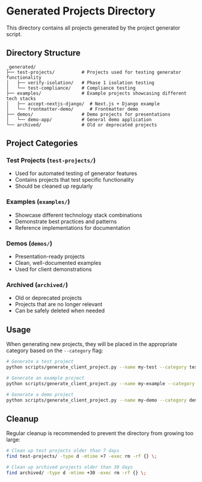 # Generated Projects Directory

This directory contains all projects generated by the project generator script.

## Directory Structure

```
_generated/
├── test-projects/          # Projects used for testing generator functionality
│   ├── verify-isolation/   # Phase 1 isolation testing
│   └── test-compliance/    # Compliance testing
├── examples/               # Example projects showcasing different tech stacks
│   ├── accept-nextjs-django/  # Next.js + Django example
│   └── frontmatter-demo/      # Frontmatter demo
├── demos/                  # Demo projects for presentations
│   └── demo-app/           # General demo application
└── archived/               # Old or deprecated projects
```

## Project Categories

### Test Projects (`test-projects/`)
- Used for automated testing of generator features
- Contains projects that test specific functionality
- Should be cleaned up regularly

### Examples (`examples/`)
- Showcase different technology stack combinations
- Demonstrate best practices and patterns
- Reference implementations for documentation

### Demos (`demos/`)
- Presentation-ready projects
- Clean, well-documented examples
- Used for client demonstrations

### Archived (`archived/`)
- Old or deprecated projects
- Projects that are no longer relevant
- Can be safely deleted when needed

## Usage

When generating new projects, they will be placed in the appropriate category based on the `--category` flag:

```bash
# Generate a test project
python scripts/generate_client_project.py --name my-test --category test

# Generate an example project
python scripts/generate_client_project.py --name my-example --category example

# Generate a demo project
python scripts/generate_client_project.py --name my-demo --category demo
```

## Cleanup

Regular cleanup is recommended to prevent the directory from growing too large:

```bash
# Clean up test projects older than 7 days
find test-projects/ -type d -mtime +7 -exec rm -rf {} \;

# Clean up archived projects older than 30 days
find archived/ -type d -mtime +30 -exec rm -rf {} \;
```
